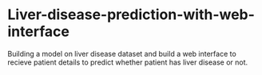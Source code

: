 # Liver-disease-prediction-with-web-interface

Building a model on liver disease dataset and build a web interface to recieve patient details to predict whether patient has liver disease or not.
